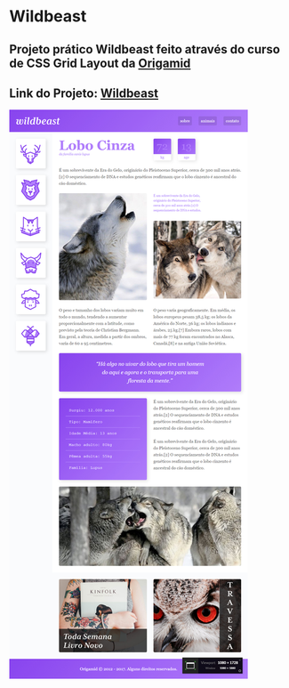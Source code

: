 # Wildbeast

## Projeto prático Wildbeast feito através do curso de CSS Grid Layout da [Origamid](https://www.origamid.com/curso/css-grid-layout)

## Link do Projeto: [Wildbeast](https://marcelo-rafael.github.io/css-grid-projeto-wildbeast/)

![Wildbeast](wildbeast.jpg)
